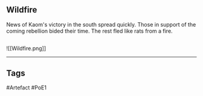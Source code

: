 ## Wildfire
News of Kaom's victory in the south spread quickly.
Those in support of the coming rebellion bided their time.
The rest fled like rats from a fire.
##
![[Wildfire.png]]

---
## Tags
#Artefact
#PoE1
